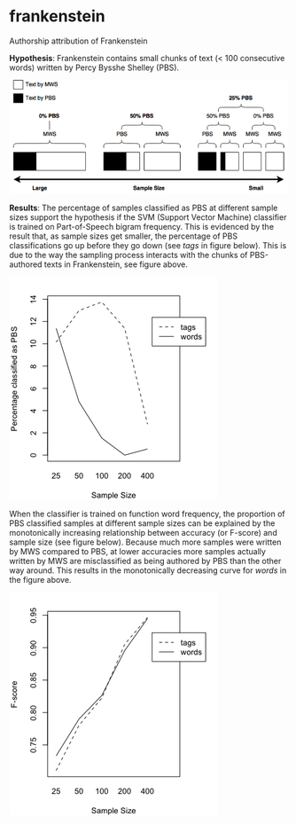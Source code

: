 # frankenstein
Authorship attribution of Frankenstein

**Hypothesis**: Frankenstein contains small chunks of text (< 100 consecutive words) written by Percy Bysshe Shelley (PBS).


![alt text](https://github.com/timjzee/frankenstein/blob/master/sample_size.png?raw=true "Hypothesis")


**Results**: The percentage of samples classified as PBS at different sample sizes support the hypothesis if the SVM (Support Vector Machine) classifier is trained on Part-of-Speech bigram frequency. This is evidenced by the result that, as sample sizes get smaller, the percentage of PBS classifications go up before they go down (see *tags* in figure below). This is due to the way the sampling process interacts with the chunks of PBS-authored texts in Frankenstein, see figure above.

![alt text](https://github.com/timjzee/frankenstein/blob/master/percentage_testset.png?raw=true "Percentage of PBS classification")

When the classifier is trained on function word frequency, the proportion of PBS classified samples at different sample sizes can be explained by the monotonically increasing relationship between accuracy (or F-score) and sample size (see figure below). Because much more samples were written by MWS compared to PBS, at lower accuracies more samples actually written by MWS are misclassified as being authored by PBS than the other way around. This results in the monotonically decreasing curve for *words* in the figure above.

![alt text](https://github.com/timjzee/frankenstein/blob/master/f_score_trainset.png?raw=true "F-score of cross-validation")
